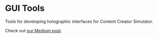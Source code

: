 # GUI Tools

Tools for developing holographic interfaces for Content Creator Simulator.

Check out [our Medium post](https://lookingglassfactory.com/).
